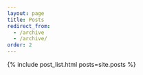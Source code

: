 ```yaml
---
layout: page
title: Posts
redirect_from:
  - /archive
  - /archive/
order: 2
---
```


{% include post_list.html posts=site.posts %}
